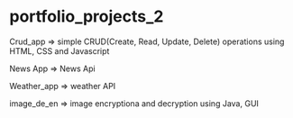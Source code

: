 # portfolio_projects_2
Crud_app => simple CRUD(Create, Read, Update, Delete) operations using HTML, CSS and Javascript

News App => News Api 

Weather_app => weather API

image_de_en => image encryptiona and decryption using Java, GUI
